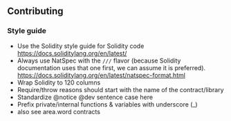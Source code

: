 ## Contributing

### Style guide

- Use the Solidity style guide for Solidity code https://docs.soliditylang.org/en/latest/
- Always use NatSpec with the `///` flavor (because Solidity documentation uses that one first, we can assume it is preferred). https://docs.soliditylang.org/en/latest/natspec-format.html
- Wrap Solidity to 120 columns
- Require/throw reasons should start with the name of the contract/library
- Standardize @notice @dev sentence case here
- Prefix private/internal functions & variables with underscore (_)
- also see area.word contracts